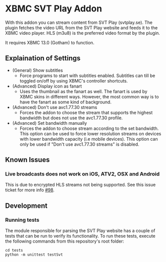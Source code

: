 # XBMC SVT Play Addon

With this addon you can stream content from SVT Play (svtplay.se).
The plugin fetches the video URL from the SVT Play website and feeds it to the XBMC video player. HLS (m3u8) is the preferred video format by the plugin.

It requires XBMC 13.0 (Gotham) to function.

## Explaination of Settings

* (General) Show subtitles
  * Force programs to start with subtitles enabled. Subtitles can till be toggled on/off by using XBMC's controller shortcuts.
* (Advanced) Display icon as fanart
  * Uses the thumbnail as the fanart as well. The fanart is used by XBMC skins in different ways. However, the most common way is to have the fanart as some kind of background.
* (Advanced) Don't use avc1.77.30 streams
  * Forces the addon to choose the stream that supports the highest bandwidth but does not use the avc1.77.30 profile.
* (Advanced) Set bandwidth manually
  * Forces the addon to choose stream according to the set bandwidth. This option can be used to force lower resolution streams on devices with lower bandwidth capacity (i.e mobile devices). This option can only be used if "Don't use avc1.77.30 streams" is disabled.

## Known Issues
### Live broadcasts does not work on iOS, ATV2, OSX and Android
This is due to encrypted HLS streams not being supported. See this issue ticket for more info [#98](https://github.com/nilzen/xbmc-svtplay/issues/98).

## Development

### Running tests
The module responsible for parsing the SVT Play website has a couple of tests that can be run to verify its functionality. To run these tests, execute the following commands from this repository's root folder:
```
cd tests
python -m unittest testSvt
```
